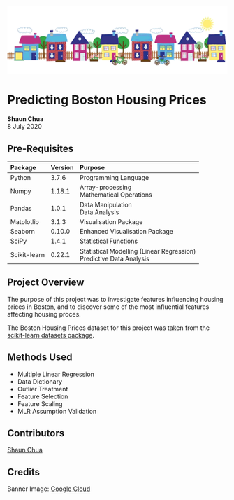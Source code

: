 <img src='./images/house_banner.gif'>

# Predicting Boston Housing Prices
**Shaun Chua**
<br> 8 July 2020

## Pre-Requisites
| Package      | Version | Purpose                                                                 |
|:------------ |---------|:------------------------------------------------------------------------|
| Python       | 3.7.6   | Programming Language                                                    |
| Numpy        | 1.18.1  | Array-processing <br> Mathematical Operations                           |
| Pandas       | 1.0.1   | Data Manipulation <br> Data Analysis                                    |
| Matplotlib   | 3.1.3   | Visualisation Package                                                   |
| Seaborn      | 0.10.0  | Enhanced Visualisation Package                                          |
| SciPy        | 1.4.1   | Statistical Functions                                                   |
| Scikit-learn | 0.22.1  | Statistical Modelling (Linear Regression) <br> Predictive Data Analysis |

## Project Overview
The purpose of this project was to investigate features influencing housing prices in Boston, and to discover some of the most influential features affecting housing proces.

The Boston Housing Prices dataset for this project was taken from the <a href='https://scikit-learn.org/stable/datasets/index.html'>scikit-learn datasets package</a>.

## Methods Used
* Multiple Linear Regression
* Data Dictionary
* Outlier Treatment
* Feature Selection
* Feature Scaling
* MLR Assumption Validation

## Contributors
[Shaun Chua](https://github.com/shaunchua94)

## Credits
Banner Image: <a href='https://storage.googleapis.com/kaggle-competitions/kaggle/5407/media/housesbanner.png'>Google Cloud</a>
